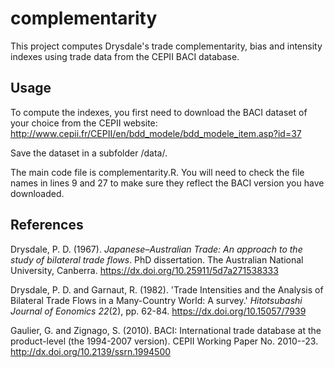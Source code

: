 # complementarity

This project computes Drysdale's trade complementarity, bias and intensity indexes using trade data from the CEPII BACI database.

## Usage

To compute the indexes, you first need to download the BACI dataset of your choice from the CEPII website: <http://www.cepii.fr/CEPII/en/bdd_modele/bdd_modele_item.asp?id=37>

Save the dataset in a subfolder /data/.

The main code file is complementarity.R. You will need to check the file names in lines 9 and 27 to make sure they reflect the BACI version you have downloaded.

## References

Drysdale, P. D. (1967). *Japanese–Australian Trade: An approach to the study of bilateral trade flows*. PhD dissertation. The Australian National University, Canberra. <https://dx.doi.org/10.25911/5d7a271538333>

Drysdale, P. D. and Garnaut, R. (1982). 'Trade Intensities and the Analysis of Bilateral Trade Flows in a Many-Country World: A survey.' *Hitotsubashi Journal of Eonomics 22*(2), pp. 62-84. <https://dx.doi.org/10.15057/7939>

Gaulier, G. and Zignago, S. (2010). BACI: International trade database at the product-level (the 1994-2007 version). CEPII Working Paper No. 2010--23. <http://dx.doi.org/10.2139/ssrn.1994500>
